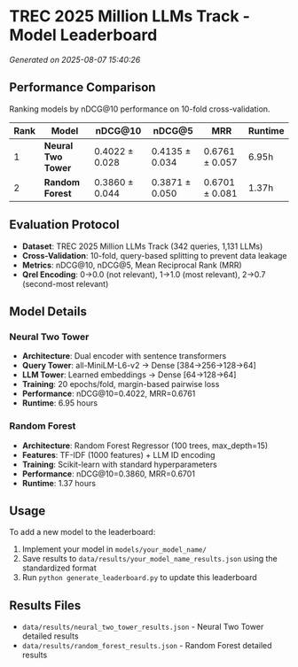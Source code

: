 # TREC 2025 Million LLMs Track - Model Leaderboard

*Generated on 2025-08-07 15:40:26*

## Performance Comparison

Ranking models by nDCG@10 performance on 10-fold cross-validation.

| Rank | Model | nDCG@10 | nDCG@5 | MRR | Runtime | 
|------|--------|---------|--------|-----|---------|
| 1 | **Neural Two Tower** | 0.4022 ± 0.028 | 0.4135 ± 0.034 | 0.6761 ± 0.057 | 6.95h |
| 2 | **Random Forest** | 0.3860 ± 0.044 | 0.3871 ± 0.050 | 0.6701 ± 0.081 | 1.37h |


## Evaluation Protocol

- **Dataset**: TREC 2025 Million LLMs Track (342 queries, 1,131 LLMs)  
- **Cross-Validation**: 10-fold, query-based splitting to prevent data leakage
- **Metrics**: nDCG@10, nDCG@5, Mean Reciprocal Rank (MRR)
- **Qrel Encoding**: 0→0.0 (not relevant), 1→1.0 (most relevant), 2→0.7 (second-most relevant)

## Model Details

### Neural Two Tower

- **Architecture**: Dual encoder with sentence transformers
- **Query Tower**: all-MiniLM-L6-v2 → Dense [384→256→128→64]
- **LLM Tower**: Learned embeddings → Dense [64→128→64] 
- **Training**: 20 epochs/fold, margin-based pairwise loss
- **Performance**: nDCG@10=0.4022, MRR=0.6761
- **Runtime**: 6.95 hours

### Random Forest

- **Architecture**: Random Forest Regressor (100 trees, max_depth=15)
- **Features**: TF-IDF (1000 features) + LLM ID encoding  
- **Training**: Scikit-learn with standard hyperparameters
- **Performance**: nDCG@10=0.3860, MRR=0.6701
- **Runtime**: 1.37 hours

## Usage

To add a new model to the leaderboard:

1. Implement your model in `models/your_model_name/`
2. Save results to `data/results/your_model_name_results.json` using the standardized format
3. Run `python generate_leaderboard.py` to update this leaderboard

## Results Files

- `data/results/neural_two_tower_results.json` - Neural Two Tower detailed results
- `data/results/random_forest_results.json` - Random Forest detailed results
